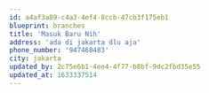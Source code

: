 ```yaml
---
id: a4af3a89-c4a3-4ef4-8ccb-47cb3f175eb1
blueprint: branches
title: 'Masuk Baru Nih'
address: 'ada di jakarta dlu aja'
phone_number: '947468483'
city: jakarta
updated_by: 2c75e6b1-4ee4-4f77-b8bf-9dc2fbd35e55
updated_at: 1633337514
---
```

